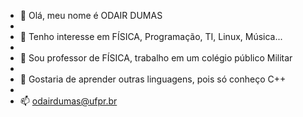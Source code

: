 - 👋 Olá, meu nome é ODAIR DUMAS
-  
- 👀 Tenho interesse em FÍSICA, Programação, TI, Linux, Música...
- 
- 🌱 Sou professor de FÍSICA, trabalho em um colégio público Militar
- 
- 💞️ Gostaria de aprender outras linguagens, pois só conheço C++
-  
- 📫 odairdumas@ufpr.br
